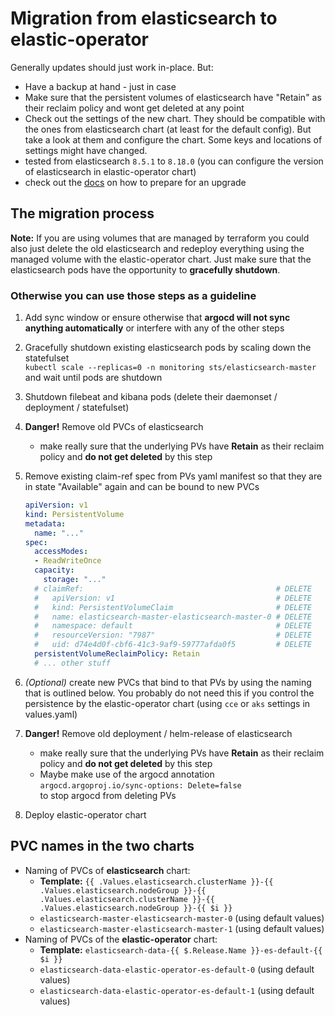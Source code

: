 # Migration from elasticsearch to elastic-operator

Generally updates should just work in-place. But:

* Have a backup at hand - just in case
* Make sure that the persistent volumes of elasticsearch have "Retain" as their reclaim policy and wont get deleted at any point
* Check out the settings of the new chart. They should be compatible with the ones from elasticsearch chart (at least for the default config). But take a look at them and configure the chart. Some keys and locations of settings might have changed.
* tested from elasticsearch `8.5.1` to `8.18.0` (you can configure the version of elasticsearch in elastic-operator chart)
* check out the [docs](https://www.elastic.co/docs/deploy-manage/upgrade/prepare-to-upgrade) on how to prepare for an upgrade

## The migration process

**Note:** If you are using volumes that are managed by terraform you could also just delete the old elasticsearch and redeploy everything using the managed volume with the elastic-operator chart. Just make sure that the elasticsearch pods have the opportunity to **gracefully shutdown**.

### Otherwise you can use those steps as a guideline

1. Add sync window or ensure otherwise that **argocd will not sync anything automatically** or interfere with any of the other steps
2. Gracefully shutdown existing elasticsearch pods by scaling down the statefulset  
  `kubectl scale --replicas=0 -n monitoring sts/elasticsearch-master`  
  and wait until pods are shutdown
3. Shutdown filebeat and kibana pods (delete their daemonset / deployment / statefulset)
4. **Danger!** Remove old PVCs of elasticsearch
    * make really sure that the underlying PVs have **Retain** as their reclaim policy and **do not get deleted** by this step
5. Remove existing claim-ref spec from PVs yaml manifest so that they are in state "Available" again and can be bound to new PVCs  

    ```yaml
    apiVersion: v1
    kind: PersistentVolume
    metadata:
      name: "..."
    spec:
      accessModes:
      - ReadWriteOnce
      capacity:
        storage: "..."
      # claimRef:                                           # DELETE
      #   apiVersion: v1                                    # DELETE
      #   kind: PersistentVolumeClaim                       # DELETE
      #   name: elasticsearch-master-elasticsearch-master-0 # DELETE
      #   namespace: default                                # DELETE
      #   resourceVersion: "7987"                           # DELETE
      #   uid: d74e4d0f-cbf6-41c3-9af9-59777afda0f5         # DELETE
      persistentVolumeReclaimPolicy: Retain
      # ... other stuff
    ```

6. _(Optional)_ create new PVCs that bind to that PVs by using the naming that is outlined below. You probably do not need this if you control the persistence by the elastic-operator chart (using `cce` or `aks` settings in values.yaml)
7. **Danger!** Remove old deployment / helm-release of elasticsearch
    * make really sure that the underlying PVs have **Retain** as their reclaim policy and **do not get deleted** by this step
    * Maybe make use of the argocd annotation  
    `argocd.argoproj.io/sync-options: Delete=false`  
    to stop argocd from deleting PVs
8. Deploy elastic-operator chart

## PVC names in the two charts

* Naming of PVCs of **elasticsearch** chart:
  * **Template:** `{{ .Values.elasticsearch.clusterName }}-{{ .Values.elasticsearch.nodeGroup }}-{{ .Values.elasticsearch.clusterName }}-{{ .Values.elasticsearch.nodeGroup }}-{{ $i }}`
  * `elasticsearch-master-elasticsearch-master-0` (using default values)
  * `elasticsearch-master-elasticsearch-master-1` (using default values)
* Naming of PVCs of the **elastic-operator** chart:
  * **Template:** `elasticsearch-data-{{ $.Release.Name }}-es-default-{{ $i }}`
  * `elasticsearch-data-elastic-operator-es-default-0` (using default values)
  * `elasticsearch-data-elastic-operator-es-default-1` (using default values)
  